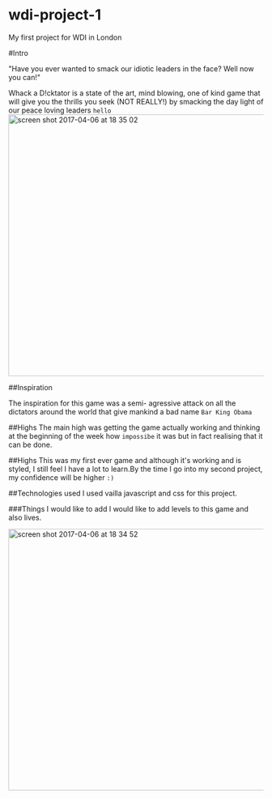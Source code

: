 # wdi-project-1
My first project for WDI in London

#Intro



"Have you ever wanted to smack our idiotic leaders in the face? Well now you can!"

Whack a D!cktator is a state of the art, mind blowing, one of kind game that will give you the thrills you seek (NOT REALLY!) by smacking the day light of our peace loving leaders 
``` hello ```
<img width="517" alt="screen shot 2017-04-06 at 18 35 02" src="https://cloud.githubusercontent.com/assets/25454875/24767981/efa834f0-1af8-11e7-85f6-e7b4a943b5ae.png">


##Inspiration 

The inspiration for this game was a semi- agressive attack on all the dictators around the world that give mankind a bad name ```Bar King Obama ```


##Highs
The main high was getting the game actually working and thinking at the beginning of the week how ``` impossibe ``` it was but in fact realising that it can be done. 

##Highs
This was my first ever game and although it's working and is styled, I still feel I have a lot to learn.By the time I go into my second project, my confidence will be higher ``` :) ```
 
##Technologies used
 I used vailla javascript and css for this project. 
 
###Things I would like to add
I would like to add levels to this game and also lives. 

<img width="517" alt="screen shot 2017-04-06 at 18 34 52" src="https://cloud.githubusercontent.com/assets/25454875/24768520/b9bdaeea-1afa-11e7-8e4a-b7d3344927d6.png">
